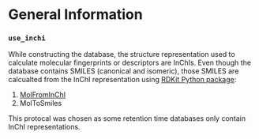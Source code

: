 # General Information

### ```use_inchi```

While constructing the database, the structure representation used to calculate
molecular fingerprints or descriptors are InChIs. Even though the database 
contains SMILES (canonical and isomeric), those SMILES are calcualted from the
InChI representation using [RDKit Python package](http://rdkit.org/docs/api-docs.html):

1. [MolFromInChI](http://rdkit.org/docs/source/rdkit.Chem.inchi.html#rdkit.Chem.inchi.MolFromInchi) 
2. MolToSmiles

This protocal was chosen as some retention time databases only contain InChI representations.